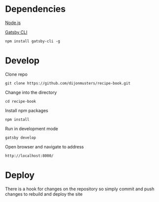 # Dependencies

[Node.js](https://nodejs.org/en/download/)

[Gatsby CLI](https://www.npmjs.com/package/gatsby-cli)

    npm install gatsby-cli -g

# Develop

Clone repo

    git clone https://github.com/dijonmusters/recipe-book.git

Change into the directory

    cd recipe-book

Install npm packages

    npm install

Run in development mode

    gatsby develop

Open browser and navigate to address

    http://localhost:8000/

# Deploy

There is a hook for changes on the repository so simply commit and push changes to rebuild and deploy the site